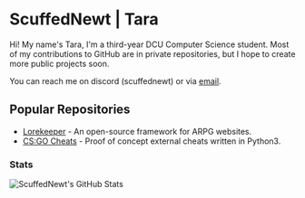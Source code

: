 # ScuffedNewt | Tara
Hi! My name's Tara, I'm a third-year DCU Computer Science student. Most of my contributions to GitHub are in private repositories, but I hope to create more public projects soon.

You can reach me on discord (scuffednewt) or via [email](mailto:t.a.greenwood03@gmail.com).

## Popular Repositories

- [Lorekeeper](https://github.com/ScuffedNewt/lorekeeper) - An open-source framework for ARPG websites.
- [CS:GO Cheats](https://github.com/ScuffedNewt/CSGO-Cheats) - Proof of concept external cheats written in Python3.

### Stats

![ScuffedNewt's GitHub Stats](https://github-readme-stats.vercel.app/api?username=ScuffedNewt&count_private=true&show_icons=true&theme=dark)

<!--
**Ne-wt/Ne-wt** is a ✨ _special_ ✨ repository because its `README.md` (this file) appears on your GitHub profile.

Here are some ideas to get you started:

- 🔭 I’m currently working on ...
- 🌱 I’m currently learning ...
- 👯 I’m looking to collaborate on ...
- 🤔 I’m looking for help with ...
- 💬 Ask me about ...
- 📫 How to reach me: ...
- 😄 Pronouns: ...
- ⚡ Fun fact: ...
-->
